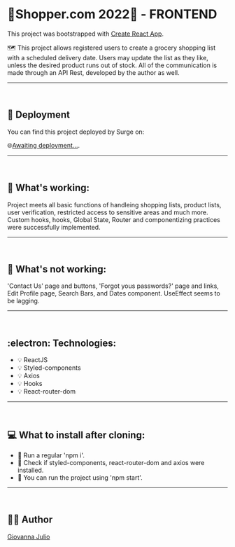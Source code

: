 <h1><b>🛒Shopper.com 2022🛒 - FRONTEND</b></h1>

This project was bootstrapped with [Create React App](https://github.com/facebook/create-react-app).

<p>🗺️ This project allows registered users to create a grocery shopping list with a scheduled delivery date. Users may update the list as they like, unless the desired product runs out of stock. All of the communication is made through an API Rest, developed by the author as well. </p>
<hr>
<br/>

<h2>🚀 Deployment</h2>
<p>You can find this project deployed by Surge on:<p>🌐<a href="link surge">Awaiting deployment...</a>.
<hr>
<br/>

<h2>🔆 What's working:</h2>
<p>Project meets all basic functions of handleing shopping lists, product lists, user verification, restricted access to sensitive areas and much more. Custom hooks, hooks, Global State, Router and componentizing practices were successfully implemented.</p>
<hr>
<br/>

<h2>🔅 What's not working:</h2>
<p>'Contact Us' page and buttons, 'Forgot yous passwords?' page and links, Edit Profile page, Search Bars, and Dates component. UseEffect seems to be lagging. </p>
<hr>
<br/>

<h2>:electron: Technologies:</h2>
<ul>
    <li>💡 ReactJS</li>
    <li>💡 Styled-components</li>
    <li>💡 Axios</li>
    <li>💡 Hooks</li>
    <li>💡 React-router-dom</li>
</ul>
<hr>
<br/>

<h2>💻 What to install after cloning:</h2>
    <ul>
        <li>💽 Run a regular 'npm i'.</li>
        <li>💽 Check if styled-components, react-router-dom and axios were installed.</li>
        <li>💽 You can run the project using 'npm start'.</li>
    </ul>
<hr>
<br/>

<h2>👩‍💻 Author</h2>
<a href="https://github.com/giojulio">Giovanna Julio</a>